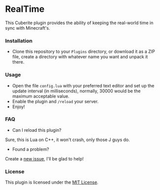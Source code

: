 RealTime
========

This Cuberite plugin provides the ability of keeping the real-world time in sync with Minecraft's.

### Installation
- Clone this repository to your `Plugins` directory, or download it as a ZIP file, create a directory with whatever name you want and unpack it there.

### Usage
- Open the file `config.lua` with your preferred text editor and set up the update interval (in milliseconds), normally, 30000 would be the maximum acceptable value.
- Enable the plugin and `/reload` your server.
- Enjoy!

### FAQ
- Can I reload this plugin?

Sure, this is Lua on C++, it won't crash, only those J guys do.

- Found a problem?

Create a [new issue](https://github.com/FacuM/RealTime/issues/new), I'll be glad to help!

### License
This plugin is licensed under the [MIT License](LICENSE).
